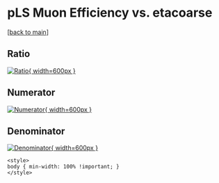 # pLS Muon Efficiency vs. etacoarse

[[back to main](./)]



## Ratio

[![Ratio](../mtv/var/pLS_13_eff_etacoarse.png){ width=600px }](../mtv/var/pLS_13_eff_etacoarse.pdf)

## Numerator

[![Numerator](../mtv/num/pLS_13_eff_etacoarse_num0.png){ width=600px }](../mtv/num/pLS_13_eff_etacoarse_num0.pdf)

## Denominator

[![Denominator](../mtv/den/pLS_13_eff_etacoarse_den.png){ width=600px }](../mtv/den/pLS_13_eff_etacoarse_den.pdf)


``` {=html}
<style>
body { min-width: 100% !important; }
</style>
```
